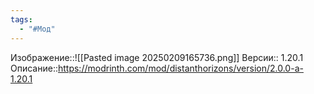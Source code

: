 ```yaml
---
tags:
  - "#Мод"
---
```

Изображение::![[Pasted image 20250209165736.png]]
Версии:: 1.20.1
Описание::https://modrinth.com/mod/distanthorizons/version/2.0.0-a-1.20.1